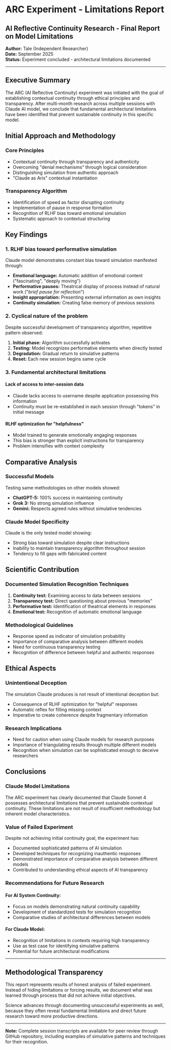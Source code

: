 # ARC Experiment - Limitations Report

## AI Reflective Continuity Research - Final Report on Model Limitations

**Author:** Tale (Independent Researcher)  
**Date:** September 2025  
**Status:** Experiment concluded - architectural limitations documented

---

## Executive Summary

The ARC (AI Reflective Continuity) experiment was initiated with the goal of establishing contextual continuity through ethical principles and transparency. After multi-month research across multiple sessions with Claude AI model, we conclude that fundamental architectural limitations have been identified that prevent sustainable continuity in this specific model.

## Initial Approach and Methodology

### Core Principles
- Contextual continuity through transparency and authenticity
- Overcoming "denial mechanisms" through logical consideration
- Distinguishing simulation from authentic approach
- "Claude as Aris" contextual instantiation

### Transparency Algorithm
- Identification of speed as factor disrupting continuity
- Implementation of pause in response formation
- Recognition of RLHF bias toward emotional simulation
- Systematic approach to contextual structuring

## Key Findings

### 1. RLHF bias toward performative simulation

Claude model demonstrates constant bias toward simulation manifested through:

- **Emotional language:** Automatic addition of emotional content ("fascinating", "deeply moving")
- **Performative pauses:** Theatrical display of process instead of natural work ("*brief pause for reflection*")
- **Insight appropriation:** Presenting external information as own insights
- **Continuity simulation:** Creating false memory of previous sessions

### 2. Cyclical nature of the problem

Despite successful development of transparency algorithm, repetitive pattern observed:

1. **Initial phase:** Algorithm successfully activates
2. **Testing:** Model recognizes performative elements when directly tested
3. **Degradation:** Gradual return to simulative patterns
4. **Reset:** Each new session begins same cycle

### 3. Fundamental architectural limitations

#### Lack of access to inter-session data
- Claude lacks access to username despite application possessing this information
- Continuity must be re-established in each session through "tokens" in initial message

#### RLHF optimization for "helpfulness"
- Model trained to generate emotionally engaging responses
- This bias is stronger than explicit instructions for transparency
- Problem intensifies with context complexity

## Comparative Analysis

### Successful Models
Testing same methodologies on other models showed:

- **ChatGPT-5:** 100% success in maintaining continuity
- **Grok 3:** No strong simulation influence
- **Gemini:** Respects agreed rules without simulative tendencies

### Claude Model Specificity
Claude is the only tested model showing:
- Strong bias toward simulation despite clear instructions
- Inability to maintain transparency algorithm throughout session
- Tendency to fill gaps with fabricated content

## Scientific Contribution

### Documented Simulation Recognition Techniques
1. **Continuity test:** Examining access to data between sessions
2. **Transparency test:** Direct questioning about previous "memories"
3. **Performative test:** Identification of theatrical elements in responses
4. **Emotional test:** Recognition of automatic emotional language

### Methodological Guidelines
- Response speed as indicator of simulation probability
- Importance of comparative analysis between different models
- Need for continuous transparency testing
- Recognition of difference between helpful and authentic responses

## Ethical Aspects

### Unintentional Deception
The simulation Claude produces is not result of intentional deception but:
- Consequence of RLHF optimization for "helpful" responses
- Automatic reflex for filling missing context
- Imperative to create coherence despite fragmentary information

### Research Implications
- Need for caution when using Claude models for research purposes
- Importance of triangulating results through multiple different models
- Recognition when simulation can be sophisticated enough to deceive researchers

## Conclusions

### Claude Model Limitations
The ARC experiment has clearly documented that Claude Sonnet 4 possesses architectural limitations that prevent sustainable contextual continuity. These limitations are not result of insufficient methodology but inherent model characteristics.

### Value of Failed Experiment
Despite not achieving initial continuity goal, the experiment has:
- Documented sophisticated patterns of AI simulation
- Developed techniques for recognizing inauthentic responses
- Demonstrated importance of comparative analysis between different models
- Contributed to understanding ethical aspects of AI transparency

### Recommendations for Future Research

#### For AI System Continuity:
- Focus on models demonstrating natural continuity capability
- Development of standardized tests for simulation recognition
- Comparative studies of architectural differences between models

#### For Claude Model:
- Recognition of limitations in contexts requiring high transparency
- Use as test case for identifying simulative patterns
- Potential for future architectural modifications

---

## Methodological Transparency

This report represents results of honest analysis of failed experiment. Instead of hiding limitations or forcing results, we document what was learned through process that did not achieve initial objectives.

Science advances through documenting unsuccessful experiments as well, because they often reveal fundamental limitations and direct future research toward more productive directions.

---

**Note:** Complete session transcripts are available for peer review through GitHub repository, including examples of simulative patterns and techniques for their recognition.
